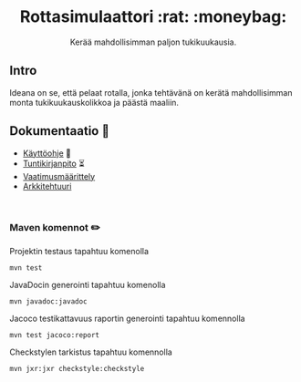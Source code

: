 <div align="center">
  <h1 align="center">Rottasimulaattori :rat: :moneybag:</h1>
  
  <p align="center">
    Kerää mahdollisimman paljon tukikuukausia.
  </p>
</div>

## Intro

Ideana on se, että pelaat rotalla, jonka tehtävänä on kerätä mahdollisimman monta tukikuukauskolikkoa ja päästä maaliin. 

## Dokumentaatio 📝
- [Käyttöohje](https://github.com/D3lux3/ot-harjoitustyo/blob/master/documentation/kayttoohje.md) :scroll:
- [Tuntikirjanpito](https://github.com/D3lux3/ot-harjoitustyo/blob/master/documentation/tuntikirjanpito.md) :hourglass_flowing_sand:
- [Vaatimusmäärittely](https://github.com/D3lux3/ot-harjoitustyo/blob/master/documentation/vaatimusmaarittely.md)
- [Arkkitehtuuri](https://github.com/D3lux3/ot-harjoitustyo/blob/master/documentation/arkkitehtuuri.md)
<br />

### Maven komennot :pencil2:
Projektin testaus tapahtuu komenolla

```mvn test```

JavaDocin generointi tapahtuu komenolla

```mvn javadoc:javadoc```

Jacoco testikattavuus raportin generointi tapahtuu komennolla

```mvn test jacoco:report```

Checkstylen tarkistus tapahtuu komennolla

 ```mvn jxr:jxr checkstyle:checkstyle```
